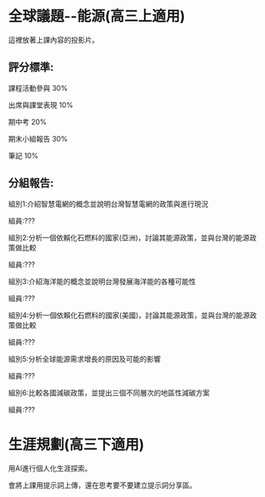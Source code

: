 # 全球議題--能源(高三上適用)
這裡放著上課內容的投影片。

## 評分標準:
   
   課程活動參與         30%
   
   出席與課堂表現       10%
   
   期中考              20%
   
   期末小組報告         30%

   筆記                10%

## 分組報告:

組別1:介紹智慧電網的概念並說明台灣智慧電網的政策與進行現況

組員:???

組別2:分析一個依賴化石燃料的國家(亞洲)，討論其能源政策，並與台灣的能源政策做比較

組員:???

組別3:介紹海洋能的概念並說明台灣發展海洋能的各種可能性

組員:???

組別4:分析一個依賴化石燃料的國家(美國)，討論其能源政策，並與台灣的能源政策做比較

組員:???

組別5:分析全球能源需求增長的原因及可能的影響

組員:???

組別6:比較各國減碳政策，並提出三個不同層次的地區性減碳方案

組員:???

# 生涯規劃(高三下適用)
用AI進行個人化生涯探索。

會將上課用提示詞上傳，還在思考要不要建立提示詞分享區。
